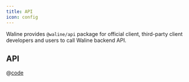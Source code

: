 ```yaml
---
title: API
icon: config
---
```


Waline provides `@waline/api` package for official client, third-party client developers and users to call Waline backend API.

## API

@[code](@waline/api/types)
